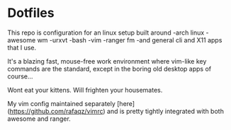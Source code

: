 # Dotfiles

This repo is configuration for an linux setup built around
-arch linux
-awesome wm
-urxvt
-bash 
-vim
-ranger fm 
-and general cli and X11 apps that I use.

It's a blazing fast, mouse-free work environment where vim-like key commands are the standard, except in the boring old desktop apps of course...

Wont eat your kittens. Will frighten your housemates.



My vim config maintained separately [here] (https://github.com/rafaqz/vimrc) and is pretty tightly integrated with both awesome and ranger.

